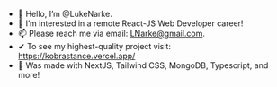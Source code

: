 - 👋 Hello, I’m @LukeNarke.
- 👀 I’m interested in a remote React-JS Web Developer career!
- 📫 Please reach me via email: LNarke@gmail.com.
- ✔ To see my highest-quality project visit: https://kobrastance.vercel.app/
- 🔼 Was made with NextJS, Tailwind CSS, MongoDB, Typescript, and more! 

<!---
LukeNarke/LukeNarke is a ✨ special ✨ repository because its `README.md` (this file) appears on your GitHub profile.
You can click the Preview link to take a look at your changes.
--->
